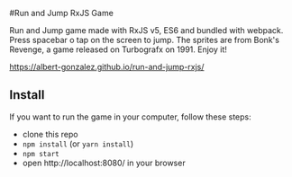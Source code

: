 #Run and Jump RxJS Game

Run and Jump game made with RxJS v5, ES6 and bundled with webpack. Press spacebar o tap on the screen to jump. The sprites are from Bonk's Revenge, a game released on Turbografx on 1991. Enjoy it!

https://albert-gonzalez.github.io/run-and-jump-rxjs/

## Install

If you want to run the game in your computer, follow these steps:
* clone this repo
* ```npm install``` (or ```yarn install```)
* ```npm start```
* open http://localhost:8080/ in your browser
